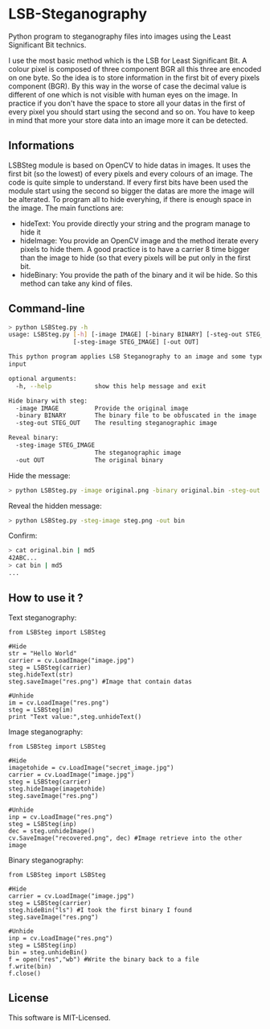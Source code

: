 
LSB-Steganography
=================

Python program to steganography files into images using the Least Significant Bit technics.

I use the most basic method which is the LSB for Least Significant Bit. A colour pixel is composed of three component BGR all this three are encoded on one byte. So the idea is to store information in the first bit of every pixels component (BGR). By this way in the worse of case the decimal value is different of one which is not visible with human eyes on the image. In practice if you don't have the space to store all your datas in the first of every pixel you should start using the second and so on. You have to keep in mind that more your store data into an image more it can be detected.


Informations
--------------

LSBSteg module is based on OpenCV to hide datas in images. It uses the first bit (so the lowest) of every pixels and every colours
of an image. The code is quite simple to understand. If every first bits have been used the module start using the second so bigger the datas are more the image will be alterated.
To program all to hide everyhing, if there is enough space in the image. The main functions are:

* hideText: You provide directly your string and the program manage to hide it
* hideImage: You provide an OpenCV image and the method iterate every pixels to hide them. A good practice is to have a carrier 8 time bigger than the image to hide (so that every pixels will be put only in the first bit.
* hideBinary: You provide the path of the binary and it wil be hide. So this method can take any kind of files.


Command-line
------------

```bash
> python LSBSteg.py -h
usage: LSBSteg.py [-h] [-image IMAGE] [-binary BINARY] [-steg-out STEG_OUT]
                  [-steg-image STEG_IMAGE] [-out OUT]

This python program applies LSB Steganography to an image and some type of
input

optional arguments:
  -h, --help            show this help message and exit

Hide binary with steg:
  -image IMAGE          Provide the original image
  -binary BINARY        The binary file to be obfuscated in the image
  -steg-out STEG_OUT    The resulting steganographic image

Reveal binary:
  -steg-image STEG_IMAGE
                        The steganographic image
  -out OUT              The original binary
```

Hide the message:
```bash
> python LSBSteg.py -image original.png -binary original.bin -steg-out steg.png
```

Reveal the hidden message:
```bash
> python LSBSteg.py -steg-image steg.png -out bin
```

Confirm:
```bash
> cat original.bin | md5
42ABC...
> cat bin | md5
...
```


How to use it ?
---------------

Text steganography:

    from LSBSteg import LSBSteg

    #Hide
    str = "Hello World"
    carrier = cv.LoadImage("image.jpg")
    steg = LSBSteg(carrier)
    steg.hideText(str)
    steg.saveImage("res.png") #Image that contain datas

    #Unhide    
    im = cv.LoadImage("res.png")
    steg = LSBSteg(im)
    print "Text value:",steg.unhideText()

Image steganography:

    from LSBSteg import LSBSteg

    #Hide
    imagetohide = cv.LoadImage("secret_image.jpg")
    carrier = cv.LoadImage("image.jpg")
    steg = LSBSteg(carrier)
    steg.hideImage(imagetohide)
    steg.saveImage("res.png")

    #Unhide
    inp = cv.LoadImage("res.png")
    steg = LSBSteg(inp)
    dec = steg.unhideImage()
    cv.SaveImage("recovered.png", dec) #Image retrieve into the other image

Binary steganography:

    from LSBSteg import LSBSteg

    #Hide
    carrier = cv.LoadImage("image.jpg")
    steg = LSBSteg(carrier)
    steg.hideBin("ls") #I took the first binary I found
    steg.saveImage("res.png")

    #Unhide
    inp = cv.LoadImage("res.png")
    steg = LSBSteg(inp)
    bin = steg.unhideBin()
    f = open("res","wb") #Write the binary back to a file
    f.write(bin)
    f.close()


License
-------

This software is MIT-Licensed.
